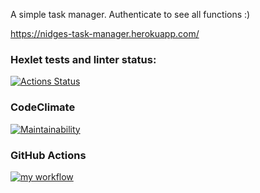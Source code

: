 A simple task manager. Authenticate to see all functions :)

https://nidges-task-manager.herokuapp.com/

### Hexlet tests and linter status:
[![Actions Status](https://github.com/nidges/backend-project-lvl4/workflows/hexlet-check/badge.svg)](https://github.com/nidges/backend-project-lvl4/actions)

### CodeClimate
[![Maintainability](https://api.codeclimate.com/v1/badges/a94f70e8e9391a03f114/maintainability)](https://codeclimate.com/github/nidges/backend-project-lvl4/maintainability)

### GitHub Actions
[![my workflow](https://github.com/nidges/backend-project-lvl4/actions/workflows/my-workflow.yml/badge.svg)](https://github.com/nidges/backend-project-lvl4/actions/workflows/my-workflow.yml)
